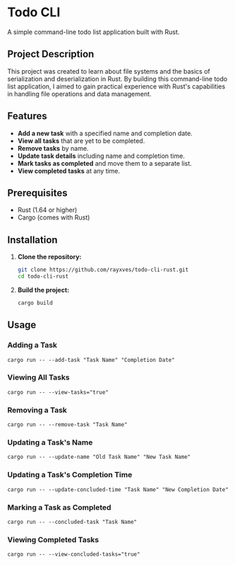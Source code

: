 # Todo CLI

A simple command-line todo list application built with Rust. 

## Project Description

This project was created to learn about file systems and the basics of serialization and deserialization in Rust. By building this command-line todo list application, I aimed to gain practical experience with Rust's capabilities in handling file operations and data management.

## Features

- **Add a new task** with a specified name and completion date.
- **View all tasks** that are yet to be completed.
- **Remove tasks** by name.
- **Update task details** including name and completion time.
- **Mark tasks as completed** and move them to a separate list.
- **View completed tasks** at any time.

## Prerequisites

- Rust (1.64 or higher)
- Cargo (comes with Rust)

## Installation

1. **Clone the repository:**

    ```bash
    git clone https://github.com/rayxves/todo-cli-rust.git 
    cd todo-cli-rust
    ```

2. **Build the project:**

    ```bash
    cargo build
    ```

## Usage

### Adding a Task

```cargo run -- --add-task "Task Name" "Completion Date" ```

### Viewing All Tasks

```cargo run -- --view-tasks="true" ```

### Removing a Task

```cargo run -- --remove-task "Task Name"```

### Updating a Task's Name

```cargo run -- --update-name "Old Task Name" "New Task Name" ```

### Updating a Task's Completion Time

```cargo run -- --update-concluded-time "Task Name" "New Completion Date" ```

### Marking a Task as Completed

```cargo run -- --concluded-task "Task Name" ```

### Viewing Completed Tasks

 ```cargo run -- --view-concluded-tasks="true"```